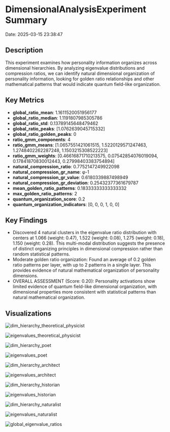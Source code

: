 # DimensionalAnalysisExperiment Summary

Date: 2025-03-15 23:38:47

## Description

This experiment examines how personality information organizes across dimensional hierarchies. By analyzing eigenvalue distributions and compression ratios, we can identify natural dimensional organization of personality information, looking for golden ratio relationships and other mathematical patterns that would indicate quantum field-like organization.

## Key Metrics

- **global_ratio_mean**: 1.1611520051956177
- **global_ratio_median**: 1.1191807985305786
- **global_ratio_std**: 0.13789145648479462
- **global_ratio_peaks**: [1.0762639045715332]
- **global_ratio_golden_peaks**: 0
- **ratio_gmm_components**: 4
- **ratio_gmm_means**: [1.0657551421061515, 1.5220129571247463, 1.2748402262287248, 1.1503215308522223]
- **ratio_gmm_weights**: [0.46616871710213575, 0.07542854076019094, 0.17841870830012443, 0.27998403383754894]
- **natural_compression_ratio**: 0.7752147249922098
- **natural_compression_gr_name**: φ-1
- **natural_compression_gr_value**: 0.6180339887498949
- **natural_compression_gr_deviation**: 0.25432377361679787
- **mean_golden_ratio_patterns**: 0.18333333333333332
- **max_golden_ratio_patterns**: 2
- **quantum_organization_score**: 0.2
- **quantum_organization_indicators**: [0, 0, 0, 1, 0, 0]

## Key Findings

- Discovered 4 natural clusters in the eigenvalue ratio distribution with centers at 1.066 (weight: 0.47), 1.522 (weight: 0.08), 1.275 (weight: 0.18), 1.150 (weight: 0.28). This multi-modal distribution suggests the presence of distinct organizing principles in dimensional compression rather than random statistical patterns.
- Moderate golden ratio organization: Found an average of 0.2 golden ratio patterns per layer, with up to 2 patterns in a single layer. This provides evidence of natural mathematical organization of personality dimensions.
- OVERALL ASSESSMENT (Score: 0.20): Personality activations show limited evidence of quantum field-like dimensional organization, with dimensional properties more consistent with statistical patterns than natural mathematical organization.

## Visualizations

![dim_hierarchy_theoretical_physicist](../visualizations/dimensional_hierarchy_001.png)

![eigenvalues_theoretical_physicist](../visualizations/eigenvalue_distribution_002.png)

![dim_hierarchy_poet](../visualizations/dimensional_hierarchy_003.png)

![eigenvalues_poet](../visualizations/eigenvalue_distribution_004.png)

![dim_hierarchy_architect](../visualizations/dimensional_hierarchy_005.png)

![eigenvalues_architect](../visualizations/eigenvalue_distribution_006.png)

![dim_hierarchy_historian](../visualizations/dimensional_hierarchy_007.png)

![eigenvalues_historian](../visualizations/eigenvalue_distribution_008.png)

![dim_hierarchy_naturalist](../visualizations/dimensional_hierarchy_009.png)

![eigenvalues_naturalist](../visualizations/eigenvalue_distribution_010.png)

![global_eigenvalue_ratios](global_eigenvalue_ratios.png)

